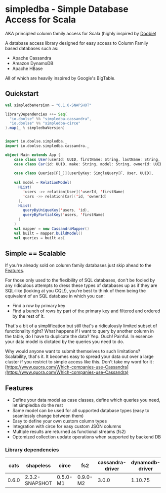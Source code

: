 # simpledba - Simple Database Access for Scala

AKA principled column family access for Scala (highly inspired by [Doobie](https://github.com/tpolecat/doobie))
  
A database access library designed for easy access to Column Family based 
databases such as:

* Apache Cassandra
* Amazon DynamoDB
* Apache HBase

All of which are heavily inspired by Google's BigTable. 

## Quickstart

```scala
val simpledbaVersion = "0.1.0-SNAPSHOT"

libraryDependencies ++= Seq(
  "io.doolse" %% "simpledba-cassandra",
  "io.doolse" %% "simpledba-circe"
).map(_ % simpledbaVersion)
```

```scala

import io.doolse.simpledba._
import io.doolse.simpledba.cassandra._

object Main extends App {
    case class User(userId: UUID, firstName: String, lastName: String, yearOfBirth: Option[Int])
    case class Car(id: UUID, make: String, model: String, ownerId: UUID)
    
    case class Queries[F[_]](userByKey: SingleQuery[F, User, UUID], 
    
    val model = RelationModel(
      HList(
        'users ->> relation[User]('userId, 'firstName)
        'cars ->> relation[Car]('id, 'ownerId)
      ),
      HList(
        queryByUniqueKey('users, 'id),
        queryByPartialKey('users, 'firstName)
      )
    )
    val mapper = new CassandraMapper()
    val built = mapper.buildModel()
    val queries = built.as[

```

## Simple == Scalable

If you're already sold on column family databases just skip ahead to the [Features](#Features).

For those only used to the flexibility of SQL databases, don't be fooled by any ridiculous attempts to dress
these types of databases up as if they are SQL-like (looking at you CQL!), you're best 
to think of them being the equivalent of an SQL database in which you can:

* Find a row by primary key
* Find a bunch of rows by part of the primary key and filtered and ordered by the rest of it.

That's a bit of a simplification but still that's a ridiculously limited subset of functionality right? 
What happens if I want to query by another column in the table, do I have to duplicate the data? 
Yep. Ouch! Painful. In essence your data model is dictated by the queries you need to do.
 
Why would anyone want to submit themselves to such limitations? Scalability, that's it. 
It becomes easy to spread your data out over a large cluster if you restrict to simple access like this.
Don't take my word for it : 
[https://www.quora.com/Which-companies-use-Cassandra](https://www.quora.com/Which-companies-use-Cassandra)

## <a name="#Features"></a>Features

* Define your data model as case classes, define which queries you need, let simpledba do the rest
* Same model can be used for all supported database types (easy to seamlessly change between them)
* Easy to define your own custom column types
* Integration with circe for easy custom JSON columns
* Multiple results are returned as functional streams (fs2)
* Optomized collection update operations when supported by backend DB

### Library dependencies

| cats| shapeless    | circe  | fs2    |cassandra-driver|dynamodb-driver|
| --- | ---          | ---    | ---    | ---     | ---    |
|0.6.0|2.3.2-SNAPSHOT|0.5.0-M1|0.9.0-M2|3.0.0    | 1.10.75|

